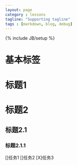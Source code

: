 ```yaml
---
layout: page
category : lessons
tagline: "Supporting tagline"
tags : [markdown, blog, debug]
---
```


{% include JB/setup %}

# 基本标签

# 标题1
# 标题2
## 标题2.1
### 标题2.1.1



[]任务1
[]任务2
[X]任务3
